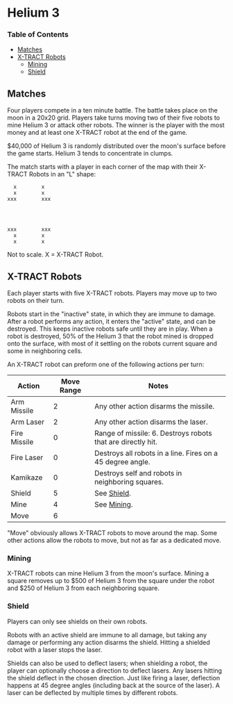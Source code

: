 # Helium 3

### Table of Contents

- [Matches](#matches)
- [X-TRACT Robots](#x-tract-robots)
  - [Mining](#mining)
  - [Shield](#shield)


## Matches

Four players compete in a ten minute battle. The battle takes place on the moon in a 20x20 grid. Players take turns moving two of their five robots to mine Helium 3 or attack other robots. The winner is the player with the most money and at least one X-TRACT robot at the end of the game.

$40,000 of Helium 3 is randomly distributed over the moon's surface before the game starts. Helium 3 tends to concentrate in clumps.

The match starts with a player in each corner of the map with their X-TRACT Robots in an "L" shape:

```
  x        x
  x        x 
xxx        xxx




xxx        xxx
  x        x
  x        x  
```

Not to scale. X = X-TRACT Robot.


## X-TRACT Robots

Each player starts with five X-TRACT robots.  Players may move up to two robots on their turn.

Robots start in the "inactive" state, in which they are immune to damage. After a robot performs any action, it enters the "active" state, and can be destroyed. This keeps inactive robots safe until they are in play. When a robot is destroyed, 50% of the Helium 3 that the robot mined is dropped onto the surface, with most of it settling on the robots current square and some in neighboring cells.

An X-TRACT robot can preform one of the following actions per turn:

| Action       | Move Range | Notes |
|--------------|------------|-------|
| Arm Missile  | 2          | Any other action disarms the missile. |
| Arm Laser    | 2          | Any other action disarms the laser. |
| Fire Missile | 0          | Range of missile: 6. Destroys robots that are directly hit. |
| Fire Laser   | 0          | Destroys all robots in a line. Fires on a 45 degree angle. |
| Kamikaze     | 0          | Destroys self and robots in neighboring squares. |
| Shield       | 5          | See [Shield](#shield). |
| Mine         | 4          | See [Mining](#mining). |
| Move         | 6          | |

"Move" obviously allows X-TRACT robots to move around the map. Some other actions allow the robots to move, but not as far as a dedicated move.


### Mining

X-TRACT robots can mine Helium 3 from the moon's surface. Mining a square removes up to $500 of Helium 3 from the square under the robot and $250 of Helium 3 from each neighboring square.


### Shield

Players can only see shields on their own robots.

Robots with an active shield are immune to all damage, but taking any damage or performing any action disarms the shield. Hitting a shielded robot with a laser stops the laser.

Shields can also be used to deflect lasers; when shielding a robot, the player can optionally choose a direction to deflect lasers. Any lasers hitting the shield deflect in the chosen direction. Just like firing a laser, deflection happens at 45 degree angles (including back at the source of the laser). A laser can be deflected by multiple times by different robots.
